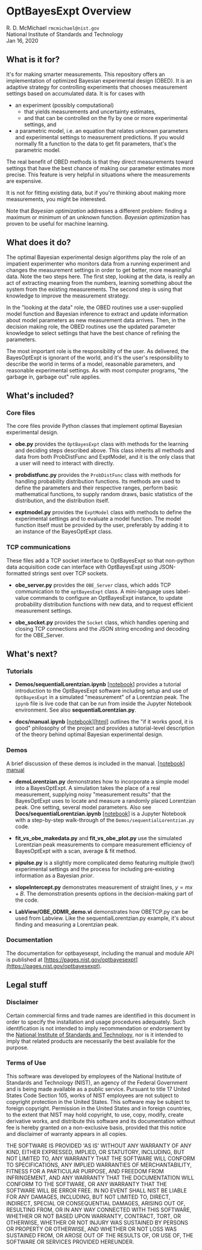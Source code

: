 
# OptBayesExpt Overview

R. D. McMichael
`rmcmichael@nist.gov`  
National Institute of Standards and Technology  
Jan 16, 2020


## What is it for?

It's for making smarter measurements. This repository offers an implementation of optimized Bayesian experimental design (OBED). It is an adaptive strategy for controlling experiments that chooses measurement settings based on accumulated data.  It is for cases with

 - an experiment (possibly computational) 
   - that yields measurements and uncertainty estimates, 
   - and that can be controlled on the fly by one or more experimental settings, and
 - a parametric model, i.e. an equation that relates unknown parameters and experimental settings to measurement predictions.  If you would normally fit a function to the data to get fit parameters, that's the parametric model.
 
The real benefit of OBED methods is that they direct measurements toward settings that have the best chance of making our parameter estimates more precise. This feature is very helpful in situations where the measurements are expensive.

It is not for fitting existing data, but if you're thinking about making more measurements, you might be interested.

Note that _Bayesian optimization_ addresses a different problem: finding a maximum or minimum of an unknown function.  _Bayesian optimization_ has proven to be useful for machine learning.

## What does it do?

The optimal Bayesian experimental design algorithms play the role of an impatient experimenter who monitors data from a running experiment and changes the measurement settings in order to get better, more meaningful data. Note the two
steps here. The first step, looking at the data, is really an act of extracting meaning from the numbers, learning something about the system from the existing measurements. The second step is using that knowledge to improve the measurement strategy.

In the "looking at the data" role, the OBED routines use a user-supplied model function and Bayesian inference to extract and update information about model parameters as new measurement data arrives.  Then, in the decision making role, the OBED routines use the updated parameter knowledge to select settings that have the best chance of refining the parameters.

The most important role is the responsibility of the user. As delivered, the BayesOptExpt is ignorant of the world, and it's the user's responsibility to describe the world in terms of a model, reasonable parameters, and reasonable experimental settings. As with most computer programs, "the garbage in, garbage out" rule applies.

## What's included?

### Core files
 
The core files provide Python classes that implement optimal Bayesian experimental design.

* **obe.py** provides the `OptBayesExpt` class with methods for the learning and deciding steps described above. This class inherits all methods and data from both ProbDistFunc and ExptModel, and it is the only class that a user will need to interact with directly.
  
* **probdistfunc.py** provides the `ProbDistFunc` class with methods for handling probability distribution functions. Its methods are used to define the parameters and their respective ranges, perform basic mathematical functions, to supply random draws, basic statistics of the distribution, and the distribution itself.

* **exptmodel.py** provides the `ExptModel` class with methods to define the experimental settings and to evaluate a model function. The model function itself must be provided by the user, preferably by adding it to an instance of the BayesOptExpt class. 

### TCP communications

These files add a TCP socket interface to OptBayesExpt so that non-python data acquisition code can interface with OptBayesExpt using JSON-formatted strings sent over TCP sockets.

* **obe_server.py** provides the `OBE_Server` class, which adds TCP communication to the `optBayesExpt` class.  A mini-language uses label-value commands to configure an OptBayesExpt instance, to update probability distribution functions with new data, and to request efficient measurement settings.

* **obe_socket.py** provides the `Socket` class, which handles opening and closing TCP connections and the JSON string encoding and decoding for the OBE_Server.
  
## What's next?

### Tutorials

* **Demos/sequentialLorentzian.ipynb** [[notebook]](Demos/sequentialLorentzian.ipynb) provides a tutorial introduction to the OptBayesExpt software including setup and use of `OptBayesExpt` in a simulated "measurement" of a Lorentzian peak.  The `ipynb` file is live code that can be run from inside the Jupyter Notebook environment.  See also **sequentialLorentzian.py**.

* **docs/manual.ipynb** [[notebook]](docs/manual.ipynb)[[html]](https://pages.nist.gov/optbayesexpt/manual.html) outlines the "if it works good, it is good" philosophy of the project and provides a tutorial-level description of the theory behind optimal Bayesian experimental design.

### Demos

A brief discussion of these demos is included in the manual. 
[[notebook]](docs/manual.ipynb) [manual](https://pages.nist.gov/optbayesexpt/manual.html)

* **demoLorentzian.py**  demonstrates how to incorporate a simple model into a BayesOptExpt. A simulation takes the place of a real measurement, supplying noisy "measurement results" that the BayesOptExpt uses to locate and measure a randomly placed Lorentzian peak.  One setting, several model parameters.  Also see **Docs/sequentialLorentzian.ipynb** [[notebook]](Demos/sequentialLorentzian.ipynb) is a Jupyter Notebook with a step-by-step walk-through of the `Demos/sequentialLorentzian.py` code.  

* **fit_vs_obe_makedata.py**  and **fit_vs_obe_plot.py** use the simulated Lorentzian peak measurements to compare measurement efficiency of BayesOptExpt with a scan, average & fit method.

* **pipulse.py** is a slightly more complicated demo featuring multiple (two!) experimental settings and the process for including pre-existing information as a Bayesian _prior_.

* **slopeIntercept.py** demonstrates measurement of straight lines, $y = m x + B$.  The demonstration presents options in the decision-making part of the code.

* **LabView/OBE_ODMR_demo.vi** demonstrates how OBETCP.py can be used from Labview. Like the sequentialLorentzian.py example, it's about finding and measuring a Lorentzian peak.

### Documentation

The documentation for optbayesexpt, including the manual and module API is published at [https://pages.nist.gov/optbayesexpt](https://pages.nist.gov/optbayesexpt).

## Legal stuff

### Disclaimer
Certain commercial firms and trade names are identified in this document in order to specify the installation and usage procedures adequately. Such identification is not intended to imply recommendation or endorsement by the [National Institute of Standards and Technology](http://www.nist.gov), nor is it intended to imply that related products are necessarily the best available for the purpose.

### Terms of Use
This software was developed by employees of the National Institute of Standards and Technology (NIST), an agency of the Federal
Government and is being made available as a public service. Pursuant to title 17 United States Code Section 105, works of NIST employees are not subject to copyright protection in the United States. This software may be subject to foreign copyright. Permission in the United States and in foreign countries, to the extent that NIST may hold copyright, to use,
copy, modify, create derivative works, and distribute this software and its documentation without fee is hereby granted on a non-exclusive basis, provided that this notice and disclaimer of warranty appears in all copies.

THE SOFTWARE IS PROVIDED 'AS IS' WITHOUT ANY WARRANTY OF ANY KIND, EITHER EXPRESSED, IMPLIED, OR STATUTORY, INCLUDING, BUT NOT LIMITED TO, ANY WARRANTY THAT THE SOFTWARE WILL CONFORM TO SPECIFICATIONS, ANY IMPLIED WARRANTIES OF MERCHANTABILITY, FITNESS FOR A PARTICULAR PURPOSE, AND FREEDOM FROM INFRINGEMENT, AND ANY WARRANTY THAT THE DOCUMENTATION WILL CONFORM TO THE SOFTWARE, OR ANY WARRANTY THAT THE SOFTWARE WILL BE ERROR FREE. IN NO EVENT SHALL NIST BE LIABLE FOR ANY DAMAGES, INCLUDING,
BUT NOT LIMITED TO, DIRECT, INDIRECT, SPECIAL OR CONSEQUENTIAL DAMAGES, ARISING OUT OF, RESULTING FROM, OR IN ANY WAY CONNECTED WITH THIS SOFTWARE, WHETHER OR NOT BASED UPON WARRANTY, CONTRACT, TORT, OR OTHERWISE, WHETHER OR NOT INJURY WAS SUSTAINED BY PERSONS OR PROPERTY OR OTHERWISE, AND WHETHER OR NOT LOSS WAS SUSTAINED FROM, OR AROSE OUT OF THE RESULTS OF, OR USE OF, THE SOFTWARE OR SERVICES PROVIDED HEREUNDER.


